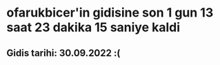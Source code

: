 # ofarukbicer'in gidisine son 1 gun 13 saat 23 dakika 15 saniye kaldi

## Gidis tarihi: 30.09.2022 :(
